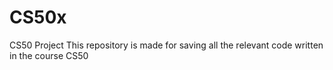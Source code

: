 # CS50x
CS50 Project
This repository is made for saving all the relevant code written in the course CS50
